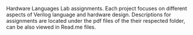 Hardware Languages Lab assignments. Each project focuses on different aspects of Verilog language and hardware design. Descriptions for assignments are located under the pdf files of the their respected folder, can be also viewed in Read.me files.
